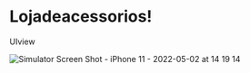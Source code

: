 # Lojadeacessorios!
UIview

![Simulator Screen Shot - iPhone 11 - 2022-05-02 at 14 19 14](https://user-images.githubusercontent.com/80292119/166295577-67c1ab93-df18-4904-bea0-ea3b8fefd0ac.png)
